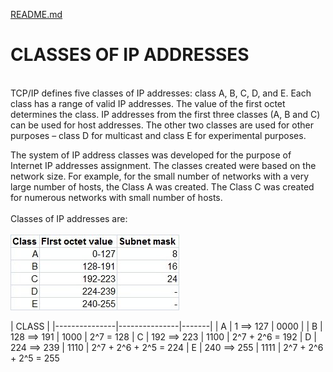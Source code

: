 [README.md](README.md)<br>
#   <centre><b>CLASSES OF IP ADDRESSES</b><br>
<br>
TCP/IP defines five classes of IP addresses: class A, B, C, D, and E. Each class has a range of valid IP addresses. The value of the first octet determines the class. IP addresses from the first three classes (A, B and C) can be used for host addresses. The other two classes are used for other purposes – class D for multicast and class E for experimental purposes.

The system of IP address classes was developed for the purpose of Internet IP addresses assignment. The classes created were based on the network size. For example, for the small number of networks with a very large number of hosts, the Class A was created. The Class C was created for numerous networks with small number of hosts.<br><br>
Classes of IP addresses are:<br><br>
![Classes of IP addresses are:](images/classes_of_ip_addresses.jpg)

|     CLASS     |
|---------------|---------------|-------|
|       A       |   1 ==>  127  | 0000  |
|       B       | 128 ==>  191  | 1000  | 2^7 = 128
|       C       | 192  ==> 223  | 1100  | 2^7 + 2^6 = 192
|       D       | 224  ==> 239  | 1110  | 2^7 + 2^6 + 2^5 = 224
|       E       | 240  ==> 255  | 1111  | 2^7 + 2^6 + 2^5 = 255
